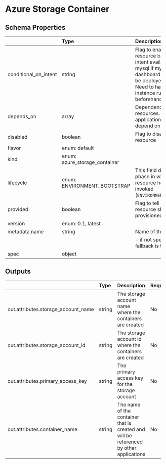 # Azure Storage Container

## Schema Properties

|                       | Type                          | Description                                                                                                                                                                    | Required   |
|:----------------------|:------------------------------|:-------------------------------------------------------------------------------------------------------------------------------------------------------------------------------|:-----------|
| conditional_on_intent | string                        | Flag to enable the resource based on intent availability. eg mysql if mysql dashboard is required to be deployed. Note: Need to have the instance running beforehand to avail. | No         |
| depends_on            | array                         | Dependencies on other resources. e.g. application x may depend on mysql                                                                                                        | No         |
| disabled              | boolean                       | Flag to disable the resource                                                                                                                                                   | No         |
| flavor                | enum: default                 |                                                                                                                                                                                | Yes        |
| kind                  | enum: azure_storage_container |                                                                                                                                                                                | Yes        |
| lifecycle             | enum: ENVIRONMENT_BOOTSTRAP   | This field describes the phase in which the resource has to be invoked (`ENVIRONMENT_BOOTSTRAP`)                                                                               | No         |
| provided              | boolean                       | Flag to tell if the resource should not be provisioned by facets                                                                                                               | No         |
| version               | enum: 0.1, latest             |                                                                                                                                                                                | Yes        |
| metadata.name         | string                        | Name of the resource                                                                                                                                                           | No         |
|                       |                               |     - if not specified, fallback is the `filename`                                                                                                                             |            |
| spec                  | object                        |                                                                                                                                                                                | Yes        |

## Outputs

|                                     | Type   | Description                                                                            | Required   | Referencing                                                                  |
|:------------------------------------|:-------|:---------------------------------------------------------------------------------------|:-----------|:-----------------------------------------------------------------------------|
| out.attributes.storage_account_name | string | The storage account name where the containers are created                              | No         | ${azure_storage_container.RESOURCE_NAME.out.attributes.storage_account_name} |
| out.attributes.storage_account_id   | string | The storage account id where the containers are created                                | No         | ${azure_storage_container.RESOURCE_NAME.out.attributes.storage_account_id}   |
| out.attributes.primary_access_key   | string | The primary access key for the storage account                                         | No         | ${azure_storage_container.RESOURCE_NAME.out.attributes.primary_access_key}   |
| out.attributes.container_name       | string | The name of the container that is created and will be referenced by other applications | No         | ${azure_storage_container.RESOURCE_NAME.out.attributes.container_name}       |

